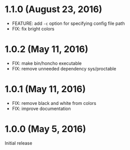# 1.1.0 (August 23, 2016)

* FEATURE: add `-c` option for specifying config file path
* FIX: fix bright colors

# 1.0.2 (May 11, 2016)

* FIX: make bin/honcho executable
* FIX: remove unneeded dependency sys/proctable

# 1.0.1 (May 11, 2016)

* FIX: remove black and white from colors
* FIX: improve documentation

# 1.0.0 (May 5, 2016)

Initial release
